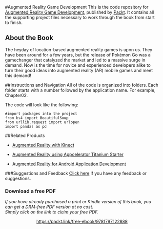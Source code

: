 


#Augmented Reality Game Development
This is the code repository for [Augmented Reality Game Development](https://www.packtpub.com/application-development/augmented-reality-game-development?utm_source=github&utm_medium=repository&utm_campaign=9781787122888), published by [Packt](https://www.packtpub.com/?utm_source=github). It contains all the supporting project files necessary to work through the book from start to finish.
## About the Book
The heyday of location-based augmented reality games is upon us. They have been around for a few years, but the release of Pokémon Go was a gamechanger that catalyzed the market and led to a massive surge in demand. Now is the time for novice and experienced developers alike to turn their good ideas into augmented reality (AR) mobile games and meet this demand!


##Instructions and Navigation
All of the code is organized into folders. Each folder starts with a number followed by the application name. For example, Chapter02.



The code will look like the following:
```
#import packages into the project
from bs4 import BeautifulSoup
from urllib.request import urlopen
import pandas as pd
```



##Related Products
* [Augmented Reality with Kinect](https://www.packtpub.com/application-development/augmented-reality-kinect?utm_source=github&utm_medium=repository&utm_campaign=9781849694384)

* [Augmented Reality using Appcelerator Titanium Starter](https://www.packtpub.com/application-development/augmented-reality-using-appcelerator-titanium-starter-instant?utm_source=github&utm_medium=repository&utm_campaign=9781849693905)

* [Augmented Reality for Android Application Development](https://www.packtpub.com/application-development/augmented-reality-android-application-development?utm_source=github&utm_medium=repository&utm_campaign=9781782168553)

###Suggestions and Feedback
[Click here](https://docs.google.com/forms/d/e/1FAIpQLSe5qwunkGf6PUvzPirPDtuy1Du5Rlzew23UBp2S-P3wB-GcwQ/viewform) if you have any feedback or suggestions.
### Download a free PDF

 <i>If you have already purchased a print or Kindle version of this book, you can get a DRM-free PDF version at no cost.<br>Simply click on the link to claim your free PDF.</i>
<p align="center"> <a href="https://packt.link/free-ebook/9781787122888">https://packt.link/free-ebook/9781787122888 </a> </p>